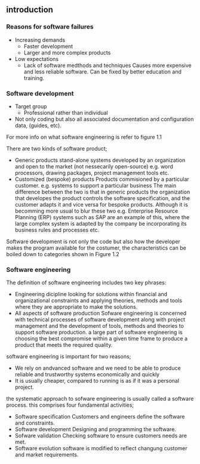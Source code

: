 
## introduction



### Reasons for software failures
* Increasing demands
	* Faster development
	* Larger and more complex products
* Low expectations
	* Lack of software medthods and techniques
	Causes more expensive and less reliable software.
	Can be fixed by better education and training.


### Software development
* Target group
	* Professional rather than individual
* Not only coding but also all associated documentation and configuration data, (guides, etc).

For more info on what software engineering is refer to figure 1.1

There are two kinds of software product;
* Generic products
	stand-alone systems developed by an organization and open to the market (not nessecarily open-source) e.g. word processors, drawing packages, project management tools etc.
* Customized (bespoke) products 
	Products commisioned by a particular customer. e.g. systems to support a particular business
The main difference between the two is that in generic products the organization that developes the product controls the software specification, and the customer adapts it and vice versa for bespoke products.
Although it is becomming more usual to blur these two e.g. Enterprise Resource Planning (ERP) systems such as SAP are an example of this, where the large complex system is adapted by the company be incorporating its business rules and processes etc.

Software development is not only the code but also how the developer makes the program available for the costumer, the characteristics can be boiled down to categories shown in Figure 1.2





### Software engineering
The definition of software engineering includes two key phrases:
* Engineering dicipline
	looking for solutions within financial and organizational constraints and applying theories, methods and tools where they are appropriate to make the solutions.
* All aspects of software production
	Sofware engineering is concerned with technical processes of software development along with project management and the development of tools, methods and theories to support software production.
a large part of software engineering is choosing the best compromise within a given time frame to produce a product that meets the required quality.

software engineering is important for two reasons;
* We rely on andvanced software and we need to be able to produce reliable and trustworthy systems economically and quickly
* It is usually cheaper, compared to running is as if it was a personal project. 

the systematic approach to sofware engineering is usually called a software process.
this comprises four fundamental activities;
* Software specification
	Customers and engineers define the software and constraints.
* Software development
	Designing and programming the software.
* Sofware validation
	Checking software to ensure customers needs are met.
* Software evolution
	software is modified to reflect changung customer and market requirements.

